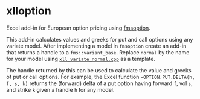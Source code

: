 # xlloption

Excel add-in for European option pricing using [fmsoption](https://github.com/keithalewis/fmsoption).

This add-in calculates values and greeks for put and call options using any variate model.
After implementing a model in `fmsoption` create an add-in that returns a handle to a `fms::variant_base`.
Replace `normal` by the name for your model using [`xll_variate_normal.cpp`](https://github.com/xlladdins/xlloption/blob/master/xll_variate_normal.cpp) as a template.

The handle returned by this can be used to calculate the value and greeks of put or call options.
For example, the Excel function `=OPTION.PUT.DELTA(h, f, s, k)` returns the (forward) delta of
a put option having forward `f`, vol `s`, and strike `k` given a handle `h` for any model.
